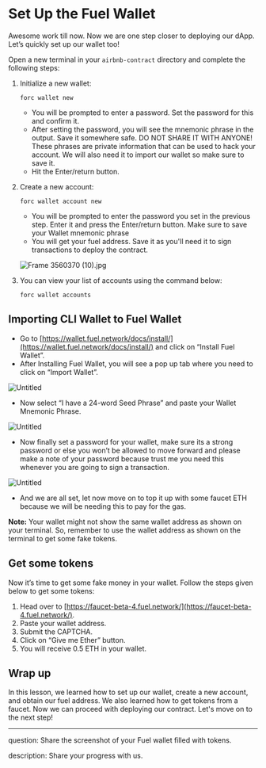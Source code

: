 # Set Up the Fuel Wallet

Awesome work till now. Now we are one step closer to deploying our dApp. Let’s quickly set up our wallet too!

Open a new terminal in your `airbnb-contract` directory and complete the following steps:

1. Initialize a new wallet: 
    
    ```
    forc wallet new
    ```
    
    - You will be prompted to enter a password. Set the password for this and confirm it.
    - After setting the password, you will see the mnemonic phrase in the output. Save it somewhere safe. DO NOT SHARE IT WITH ANYONE! These phrases are private information that can be used to hack your account. We will also need it to import our wallet so make sure to save it.
    - Hit the Enter/return button.
    
2. Create a new account:
    
    ```
    forc wallet account new
    ```
    
    - You will be prompted to enter the password you set in the previous step. Enter it and press the Enter/return button. Make sure to save your Wallet mnemonic phrase
    - You will get your fuel address. Save it as you'll need it to sign transactions to deploy the contract.
    
    ![Frame 3560370 (10).jpg](Set%20Up%20the%20Fuel%20Wallet%206b71552a0093499c8c6a8fd3a1ba7faf/Frame_3560370_(10).jpg)
    

1. You can view your list of accounts using the command below:
    
    ```
    forc wallet accounts
    ```
    

## Importing CLI Wallet to Fuel Wallet

- Go to [https://wallet.fuel.network/docs/install/](https://wallet.fuel.network/docs/install/) and click on “Install Fuel Wallet”.
- After Installing Fuel Wallet, you will see a pop up tab where you need to click on “Import Wallet”.

![Untitled](Set%20Up%20the%20Fuel%20Wallet%206b71552a0093499c8c6a8fd3a1ba7faf/Untitled.png)

- Now select “I have a 24-word Seed Phrase” and paste your Wallet Mnemonic Phrase.

![Untitled](Set%20Up%20the%20Fuel%20Wallet%206b71552a0093499c8c6a8fd3a1ba7faf/Untitled%201.png)

- Now finally set a password for your wallet, make sure its a strong password or else you won’t be allowed to move forward and please make a note of your password because trust me you need this whenever you are going to sign a transaction.

![Untitled](Set%20Up%20the%20Fuel%20Wallet%206b71552a0093499c8c6a8fd3a1ba7faf/Untitled%202.png)

- And we are all set, let now move on to top it up with some faucet ETH because we will be needing this to pay for the gas.

**Note:** Your wallet might not show the same wallet address as shown on your terminal. So, remember to use the wallet address as shown on the terminal to get some fake tokens.

## Get some tokens

Now it’s time to get some fake money in your wallet. Follow the steps given below to get some tokens:

1. Head over to [https://faucet-beta-4.fuel.network/](https://faucet-beta-4.fuel.network/).
2. Paste your wallet address. 
3. Submit the CAPTCHA.
4. Click on “Give me Ether” button.
5. You will receive 0.5 ETH in your wallet.

## Wrap up

In this lesson, we learned how to set up our wallet, create a new account, and obtain our fuel address. We also learned how to get tokens from a faucet. Now we can proceed with deploying our contract. Let's move on to the next step!

---

question: Share the screenshot of your Fuel wallet filled with tokens.

description: Share your progress with us.